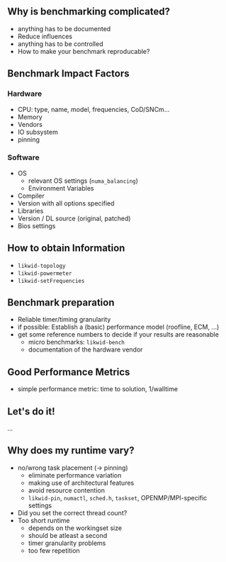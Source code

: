 
## Why is benchmarking complicated?

- anything has to be documented
- Reduce influences
- anything has to be controlled
- How to make your benchmark reproducable?

## Benchmark Impact Factors

### Hardware

- CPU: type, name, model, frequencies, CoD/SNCm...
- Memory
- Vendors
- IO subsystem
- pinning

### Software

- OS
  - relevant OS settings (`numa_balancing`)
  - Environment Variables
- Compiler
 - Version with all options specified
- Libraries
 - Version / DL source (original, patched)
- Bios settings

## How to obtain Information

- `likwid-topology`
- `likwid-powermeter`
- `likwid-setFrequencies`

## Benchmark preparation

- Reliable timer/timing granularity
- if possible: Establish a (basic) performance model (roofline, ECM, ...)
- get some reference numbers to decide if your results are reasonable
  - micro benchmarks: `likwid-bench`
  - documentation of the hardware vendor

## Good Performance Metrics

- simple performance metric: time to solution, 1/walltime

## Let's do it!

...

## Why does my runtime vary?

- no/wrong task placement (-> pinning)
  - eliminate performance variation
  - making use of architectural features
  - avoid resource contention
  - `likwid-pin`, `numactl`, `sched.h`, `taskset`, OPENMP/MPI-specific settings
- Did you set the correct thread count?
- Too short runtime
  - depends on the workingset size
  - should be atleast a second
  - timer granularity problems
  - too few repetition

<!-- ## Reproducibility

- Anzahl der eingeloggten User auf dem System (users, w, ...)
- Aktuelles CPUset (procfs oder likwid-pin -p)
- CPU Frequenz auf eine bestimmte Frequenz gepinnt? Turbo? (likwid-setFrequencies)
- Uncore Frequenzgrenzen oder gepinnt? (likwid-setFrequencies)
- Prefetcher (likwid-features)
- Topologie (likwid-topology, lscpu, numactl, ...)
- Numa Balancing? (procfs)
- Huge pages (procfs)
- Aktuelle Load (falls noch andere Prozesse laufen)
- Energielimits (sysfs)
- Performance energy bias (likwid-powermeter -i) -->
